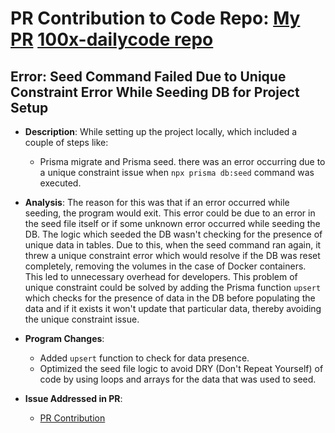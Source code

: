 # PR Contribution to Code Repo: [My PR](https://github.com/code100x/daily-code/pull/424) [100x-dailycode repo](https://github.com/code100x/daily-code)

## Error: Seed Command Failed Due to Unique Constraint Error While Seeding DB for Project Setup

- **Description**: While setting up the project locally, which included a couple of steps like:
  - Prisma migrate and Prisma seed.
  there was an error occurring due to a unique constraint issue when `npx prisma db:seed` command was executed.

- **Analysis**: 
  The reason for this was that if an error occurred while seeding, the program would exit. 
  This error could be due to an error in the seed file itself or if some unknown error occurred while seeding the DB. The logic which seeded the DB wasn't checking for the presence of unique data in tables. Due to this, when the seed command ran again, it threw a unique constraint error which would resolve if the DB was reset completely, removing the volumes in the case of Docker containers. This led to unnecessary overhead for developers. This problem of unique constraint could be solved by adding the Prisma function `upsert` which checks for the presence of data in the DB before populating the data and if it exists it won't update that particular data, thereby avoiding the unique constraint issue.

- **Program Changes**: 
  - Added `upsert` function to check for data presence.
  - Optimized the seed file logic to avoid DRY (Don't Repeat Yourself) of code by using loops and arrays for the data that was used to seed.

- **Issue Addressed in PR**: 
  - [PR Contribution](https://github.com/code100x/daily-code/pull/424)
